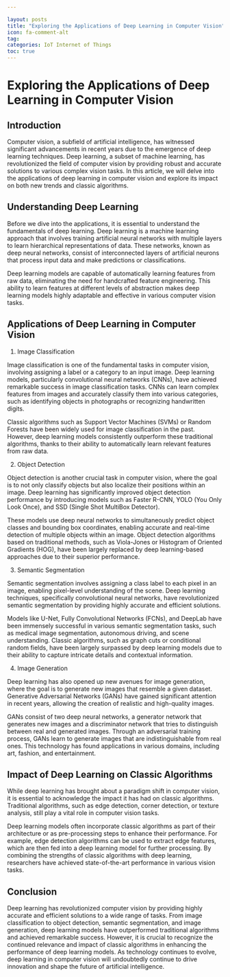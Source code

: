 ```yaml
---

layout: posts
title: "Exploring the Applications of Deep Learning in Computer Vision"
icon: fa-comment-alt
tag:      
categories: IoT Internet of Things
toc: true
---
```




# Exploring the Applications of Deep Learning in Computer Vision

## Introduction

Computer vision, a subfield of artificial intelligence, has witnessed significant advancements in recent years due to the emergence of deep learning techniques. Deep learning, a subset of machine learning, has revolutionized the field of computer vision by providing robust and accurate solutions to various complex vision tasks. In this article, we will delve into the applications of deep learning in computer vision and explore its impact on both new trends and classic algorithms.

## Understanding Deep Learning

Before we dive into the applications, it is essential to understand the fundamentals of deep learning. Deep learning is a machine learning approach that involves training artificial neural networks with multiple layers to learn hierarchical representations of data. These networks, known as deep neural networks, consist of interconnected layers of artificial neurons that process input data and make predictions or classifications.

Deep learning models are capable of automatically learning features from raw data, eliminating the need for handcrafted feature engineering. This ability to learn features at different levels of abstraction makes deep learning models highly adaptable and effective in various computer vision tasks.

## Applications of Deep Learning in Computer Vision

1. Image Classification

Image classification is one of the fundamental tasks in computer vision, involving assigning a label or a category to an input image. Deep learning models, particularly convolutional neural networks (CNNs), have achieved remarkable success in image classification tasks. CNNs can learn complex features from images and accurately classify them into various categories, such as identifying objects in photographs or recognizing handwritten digits.

Classic algorithms such as Support Vector Machines (SVMs) or Random Forests have been widely used for image classification in the past. However, deep learning models consistently outperform these traditional algorithms, thanks to their ability to automatically learn relevant features from raw data.

2. Object Detection

Object detection is another crucial task in computer vision, where the goal is to not only classify objects but also localize their positions within an image. Deep learning has significantly improved object detection performance by introducing models such as Faster R-CNN, YOLO (You Only Look Once), and SSD (Single Shot MultiBox Detector).

These models use deep neural networks to simultaneously predict object classes and bounding box coordinates, enabling accurate and real-time detection of multiple objects within an image. Object detection algorithms based on traditional methods, such as Viola-Jones or Histogram of Oriented Gradients (HOG), have been largely replaced by deep learning-based approaches due to their superior performance.

3. Semantic Segmentation

Semantic segmentation involves assigning a class label to each pixel in an image, enabling pixel-level understanding of the scene. Deep learning techniques, specifically convolutional neural networks, have revolutionized semantic segmentation by providing highly accurate and efficient solutions.

Models like U-Net, Fully Convolutional Networks (FCNs), and DeepLab have been immensely successful in various semantic segmentation tasks, such as medical image segmentation, autonomous driving, and scene understanding. Classic algorithms, such as graph cuts or conditional random fields, have been largely surpassed by deep learning models due to their ability to capture intricate details and contextual information.

4. Image Generation

Deep learning has also opened up new avenues for image generation, where the goal is to generate new images that resemble a given dataset. Generative Adversarial Networks (GANs) have gained significant attention in recent years, allowing the creation of realistic and high-quality images.

GANs consist of two deep neural networks, a generator network that generates new images and a discriminator network that tries to distinguish between real and generated images. Through an adversarial training process, GANs learn to generate images that are indistinguishable from real ones. This technology has found applications in various domains, including art, fashion, and entertainment.

## Impact of Deep Learning on Classic Algorithms

While deep learning has brought about a paradigm shift in computer vision, it is essential to acknowledge the impact it has had on classic algorithms. Traditional algorithms, such as edge detection, corner detection, or texture analysis, still play a vital role in computer vision tasks.

Deep learning models often incorporate classic algorithms as part of their architecture or as pre-processing steps to enhance their performance. For example, edge detection algorithms can be used to extract edge features, which are then fed into a deep learning model for further processing. By combining the strengths of classic algorithms with deep learning, researchers have achieved state-of-the-art performance in various vision tasks.

## Conclusion

Deep learning has revolutionized computer vision by providing highly accurate and efficient solutions to a wide range of tasks. From image classification to object detection, semantic segmentation, and image generation, deep learning models have outperformed traditional algorithms and achieved remarkable success. However, it is crucial to recognize the continued relevance and impact of classic algorithms in enhancing the performance of deep learning models. As technology continues to evolve, deep learning in computer vision will undoubtedly continue to drive innovation and shape the future of artificial intelligence.